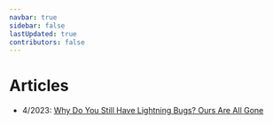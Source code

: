 ```yaml
---
navbar: true
sidebar: false
lastUpdated: true
contributors: false
---
```


<div class="home">

<h1 class="page-inner-title">Articles</h1>

- 4/2023: [Why Do You Still Have Lightning Bugs? Ours Are All Gone](https://www.nytimes.com/2023/04/17/opinion/mosquitoes-lawns-pesticides.html)


</div>